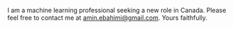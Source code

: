 I am a machine learning professional seeking a new role in Canada.
Please feel free to contact me at amin.ebahimi@gmail.com.
Yours faithfully.
